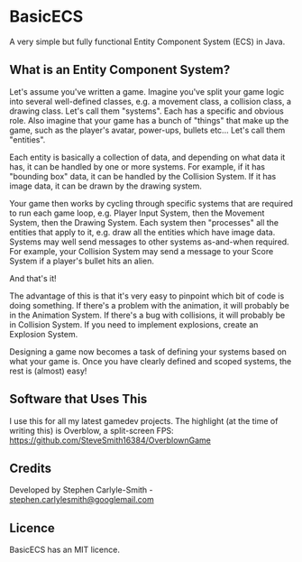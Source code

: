 # BasicECS
A very simple but fully functional Entity Component System (ECS) in Java.


## What is an Entity Component System?
Let's assume you've written a game.  Imagine you've split your game logic into several well-defined classes, e.g. a movement class, a collision class, a drawing class.  Let's call them "systems".  Each has a specific and obvious role.  Also imagine that your game has a bunch of "things" that make up the game, such as the player's avatar, power-ups, bullets etc...  Let's call them "entities".

Each entity is basically a collection of data, and depending on what data it has, it can be handled by one or more systems.  For example, if it has "bounding box" data, it can be handled by the Collision System.  If it has image data, it can be drawn by the drawing system.

Your game then works by cycling through specific systems that are required to run each game loop, e.g. Player Input System, then the Movement System, then the Drawing System.  Each system then "processes" all the entities that apply to it, e.g. draw all the entities which have image data.  Systems may well send messages to other systems as-and-when required.  For example, your Collision System may send a message to your Score System if a player's bullet hits an alien.

And that's it!

The advantage of this is that it's very easy to pinpoint which bit of code is doing something.  If there's a problem with the animation, it will probably be in the Animation System.  If there's a bug with collisions, it will probably be in Collision System.  If you need to implement explosions, create an Explosion System.

Designing a game now becomes a task of defining your systems based on what your game is.  Once you have clearly defined and scoped systems, the rest is (almost) easy!


## Software that Uses This
I use this for all my latest gamedev projects.  The highlight (at the time of writing this) is Overblow, a split-screen FPS: https://github.com/SteveSmith16384/OverblownGame


## Credits
Developed by Stephen Carlyle-Smith - stephen.carlylesmith@googlemail.com


## Licence
BasicECS has an MIT licence.

